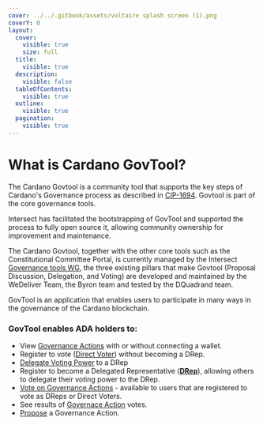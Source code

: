 ```yaml
---
cover: ../../.gitbook/assets/voltaire splash screen (1).png
coverY: 0
layout:
  cover:
    visible: true
    size: full
  title:
    visible: true
  description:
    visible: false
  tableOfContents:
    visible: true
  outline:
    visible: true
  pagination:
    visible: true
---
```


# What is Cardano GovTool?

The Cardano Govtool is a community tool that supports the key steps of Cardano's Governance process as described in [CIP-1694](https://github.com/cardano-foundation/CIPs/blob/master/CIP-1694/README.md). Govtool is part of the core governance tools.

Intersect has facilitated the bootstrapping of GovTool and supported the process to fully open source it, allowing community ownership for improvement and maintenance.

The Cardano Govtool, together with the other core tools such as the Constitutional Committee Portal, is currently managed by the Intersect [Governance tools WG](https://intersect.gitbook.io/intersect-committees-groups/groups-overview/working-groups/governance-tools-working-group), the three existing pillars that make Govtool (Proposal Discussion, Delegation, and Voting) are developed and maintained by the WeDeliver Team, the Byron team and tested by the DQuadrand team.



GovTool is an application that enables users to participate in many ways in the governance of the Cardano blockchain.

###

### GovTool enables ADA holders to:

* View [Governance Actions](govtool-functions/governance-actions/) with or without connecting a wallet.
* Register to vote ([Direct Voter](govtool-functions/direct-voting.md)) without becoming a DRep.
* [Delegate Voting Power](govtool-functions/delegating/delegate-to-a-drep.md) to a DRep
* Register to become a Delegated Representative ([**DRep**](govtool-functions/dreps/register-as-a-drep.md)), allowing others to delegate their voting power to the DRep.
* [Vote on Governance Actions](govtool-functions/governance-actions/governance-actions-how-to-vote/) - available to users that are registered to vote as DReps or Direct Voters.
* See results of [Governace Action](govtool-functions/governance-actions/) votes.
* [Propose](govtool-functions/governance-actions/propose-a-governance-action.md) a Governance Action.
